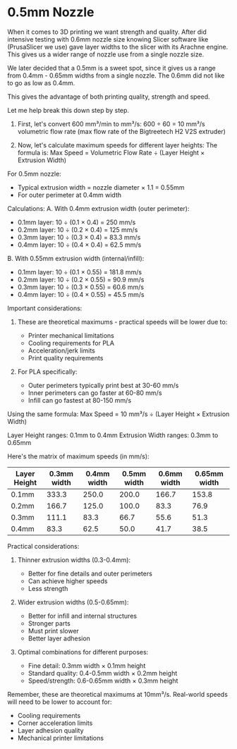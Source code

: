# 0.5mm Nozzle
When it comes to 3D printing we want strength and quality. After did intensive testing with 0.6mm
nozzle size knowing Slicer software like (PrusaSlicer we use) gave layer widths to the slicer
with its Arachne engine. This gives us a wider range of nozzle use from a single nozzle size.

We later decided that a 0.5mm is a sweet spot, since it gives us a range from 0.4mm - 0.65mm widths
from a single nozzle. The 0.6mm did not like to go as low as 0.4mm.

This gives the advantage of both printing quality, strength and speed.

Let me help break this down step by step.

1. First, let's convert 600 mm³/min to mm³/s:
   600 ÷ 60 = 10 mm³/s volumetric flow rate (max flow rate of the Bigtreetech H2 V2S extruder)

2. Now, let's calculate maximum speeds for different layer heights:
The formula is: Max Speed = Volumetric Flow Rate ÷ (Layer Height × Extrusion Width)

For 0.5mm nozzle:
- Typical extrusion width = nozzle diameter × 1.1 = 0.55mm
- For outer perimeter at 0.4mm width

Calculations:
A. With 0.4mm extrusion width (outer perimeter):
- 0.1mm layer: 10 ÷ (0.1 × 0.4) = 250 mm/s
- 0.2mm layer: 10 ÷ (0.2 × 0.4) = 125 mm/s
- 0.3mm layer: 10 ÷ (0.3 × 0.4) = 83.3 mm/s
- 0.4mm layer: 10 ÷ (0.4 × 0.4) = 62.5 mm/s

B. With 0.55mm extrusion width (internal/infill):
- 0.1mm layer: 10 ÷ (0.1 × 0.55) = 181.8 mm/s
- 0.2mm layer: 10 ÷ (0.2 × 0.55) = 90.9 mm/s
- 0.3mm layer: 10 ÷ (0.3 × 0.55) = 60.6 mm/s
- 0.4mm layer: 10 ÷ (0.4 × 0.55) = 45.5 mm/s

Important considerations:
1. These are theoretical maximums - practical speeds will be lower due to:
   - Printer mechanical limitations
   - Cooling requirements for PLA
   - Acceleration/jerk limits
   - Print quality requirements

2. For PLA specifically:
   - Outer perimeters typically print best at 30-60 mm/s
   - Inner perimeters can go faster at 60-80 mm/s
   - Infill can go fastest at 80-150 mm/s

Using the same formula: Max Speed = 10 mm³/s ÷ (Layer Height × Extrusion Width)

Layer Height ranges: 0.1mm to 0.4mm
Extrusion Width ranges: 0.3mm to 0.65mm

Here's the matrix of maximum speeds (in mm/s):

| Layer Height | 0.3mm width | 0.4mm width | 0.5mm width | 0.6mm width | 0.65mm width |
|--------------|-------------|-------------|-------------|-------------|--------------|
| 0.1mm        | 333.3      | 250.0       | 200.0       | 166.7       | 153.8        |
| 0.2mm        | 166.7      | 125.0       | 100.0       | 83.3        | 76.9         |
| 0.3mm        | 111.1      | 83.3        | 66.7        | 55.6        | 51.3         |
| 0.4mm        | 83.3       | 62.5        | 50.0        | 41.7        | 38.5         |

Practical considerations:
1. Thinner extrusion widths (0.3-0.4mm):
   - Better for fine details and outer perimeters
   - Can achieve higher speeds
   - Less strength

2. Wider extrusion widths (0.5-0.65mm):
   - Better for infill and internal structures
   - Stronger parts
   - Must print slower
   - Better layer adhesion

3. Optimal combinations for different purposes:
   - Fine detail: 0.3mm width × 0.1mm height
   - Standard quality: 0.4-0.5mm width × 0.2mm height
   - Speed/strength: 0.6-0.65mm width × 0.3mm height

Remember, these are theoretical maximums at 10mm³/s. Real-world speeds will need to be lower to account for:
- Cooling requirements
- Corner acceleration limits
- Layer adhesion quality
- Mechanical printer limitations
